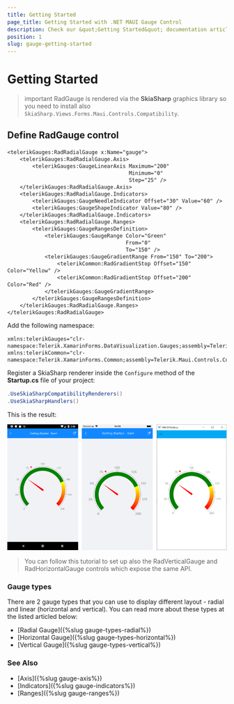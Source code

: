```yaml
---
title: Getting Started
page_title: Getting Started with .NET MAUI Gauge Control
description: Check our &quot;Getting Started&quot; documentation article for Telerik Gauge for .NET MAUI control.
position: 1
slug: gauge-getting-started
---
```


# Getting Started

>important RadGauge is rendered via the **SkiaSharp** graphics library so you need to install also `SkiaSharp.Views.Forms.Maui.Controls.Compatibility`.

## Define RadGauge control

```XAML
<telerikGauges:RadRadialGauge x:Name="gauge">
    <telerikGauges:RadRadialGauge.Axis>
        <telerikGauges:GaugeLinearAxis Maximum="200"
                                       Minimum="0"
                                       Step="25" />
    </telerikGauges:RadRadialGauge.Axis>
    <telerikGauges:RadRadialGauge.Indicators>
        <telerikGauges:GaugeNeedleIndicator Offset="30" Value="60" />
        <telerikGauges:GaugeShapeIndicator Value="80" />
    </telerikGauges:RadRadialGauge.Indicators>
    <telerikGauges:RadRadialGauge.Ranges>
        <telerikGauges:GaugeRangesDefinition>
            <telerikGauges:GaugeRange Color="Green"
                                      From="0"
                                      To="150" />
            <telerikGauges:GaugeGradientRange From="150" To="200">
                <telerikCommon:RadGradientStop Offset="150" Color="Yellow" />
                <telerikCommon:RadGradientStop Offset="200" Color="Red" />
            </telerikGauges:GaugeGradientRange>
        </telerikGauges:GaugeRangesDefinition>
    </telerikGauges:RadRadialGauge.Ranges>
</telerikGauges:RadRadialGauge>
```

Add the following namespace:

```XAML
xmlns:telerikGauges="clr-namespace:Telerik.XamarinForms.DataVisualization.Gauges;assembly=Telerik.Maui.Controls.Compatibility"
xmlns:telerikCommon="clr-namespace:Telerik.XamarinForms.Common;assembly=Telerik.Maui.Controls.Compatibility"
```			

Register a SkiaSharp renderer inside the `Configure` method of the **Startup.cs** file of your project:

```C#
.UseSkiaSharpCompatibilityRenderers()
.UseSkiaSharpHandlers()    
```

This is the result:
 
![Gauge example](images/gauge-gettingstarted.png)

> You can follow this tutorial to set up also the RadVerticalGauge and RadHorizontalGauge controls which expose the same API.

### Gauge types

There are 2 gauge types that you can use to display different layout - radial and linear (horizontal and vertical). You can read more about these types at the listed articled below:

- [Radial Gauge]({%slug gauge-types-radial%})
- [Horizontal Gauge]({%slug gauge-types-horizontal%})
- [Vertical Gauge]({%slug gauge-types-vertical%})

### See Also

- [Axis]({%slug gauge-axis%})
- [Indicators]({%slug gauge-indicators%})
- [Ranges]({%slug gauge-ranges%})
